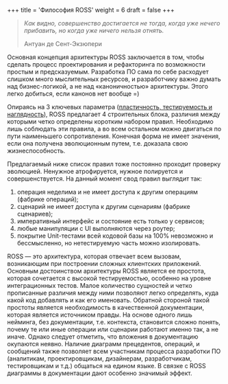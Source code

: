 +++
title = 'Философия ROSS'
weight = 6
draft = false
+++

> *Как видно, совершенство достигается не тогда, когда уже нечего прибавить, но когда уже ничего нельзя отнять.*
> 
> Антуан де Сент-Экзюпери

Основная концепция архитектуры ROSS заключается в том, чтобы сделать процесс проектирования и рефакторинга по возможности простым и предсказуемым. Разработка ПО сама по себе расходует слишком много мыслительных ресурсов, и разработчику важно думать над бизнес-логикой, а не над «каноничностью» архитектуры. Этого легко добиться, если канонов нет вообще =)

Опираясь на 3 ключевых параметра ([пластичность, тестируемость и наглядность]("../introduction/three-pillars")), ROSS предлагает 4 строительных блока, различия между которыми четко определены коротким набором правил. Необходимо лишь соблюдать эти правила, а во всем остальном можно двигаться по пути наименьшего сопротивления. Конечная форма не имеет значения, если она получена эволюционным путем, т.е. доказала свою жизнеспособность.

Предлагаемый ниже список правил тоже постоянно проходит проверку эволюцией. Ненужное атрофируется, нужное полируется и совершенствуется. На данный момент свод правил выглядит так:

1. операция неделима и не имеет доступа к другим операциям (фабрике операций);
2. сценарий не имеет доступа к другим сценариям (фабрике сценариев);
3. императивный интерфейс и состояние есть только у сервисов;
4. любые манипуляции с UI выполняются через роутер;
5. покрытие Unit-тестами всей кодовой базы на 100% невозможно и бессмысленно, но нетестируемую часть можно изолировать.

ROSS — это архитектура, которая отвечает всем вызовам, возникающим при построении сложных клиентских приложений. Основным достоинством архитектуры ROSS является ее простота, которая сочетается с высокой тестируемостью, особенно на уровне интеграционных тестов. Малое количество сущностей и четко прописанные различия между ними позволяют легко определять, куда какой код добавлять и как его именовать. Обратной стороной такой простоты является необходимость в качественной документации, которая является источником правды. На основе одного лишь нейминга, без документации, т.е. контекста, становится сложно понять, почему те или иные операции или сценарии работают именно так, а не иначе. Однако следует отметить, что вложения в документацию окупаются неявно. Наличие диаграмм прецедентов, операций, и сообщений также позволяет всем участникам процесса разработки ПО (аналитикам, проектировщикам, дизайнерам, разработчикам, тестировщикам и т.д.) общаться на едином языке. В связке с ROSS диаграммы в документации дают особенно значимый эффект.
